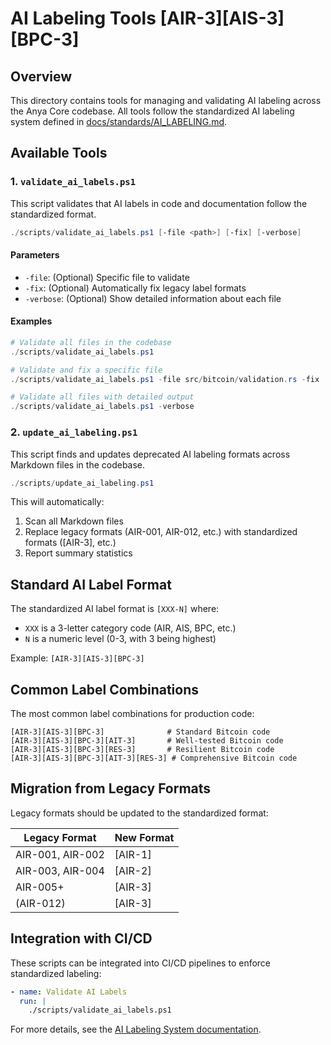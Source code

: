 # AI Labeling Tools [AIR-3][AIS-3][BPC-3]

## Overview

This directory contains tools for managing and validating AI labeling across the Anya Core codebase. All tools follow the standardized AI labeling system defined in [docs/standards/AI_LABELING.md](../docs/standards/AI_LABELING.md).

## Available Tools

### 1. `validate_ai_labels.ps1`

This script validates that AI labels in code and documentation follow the standardized format.

```powershell
./scripts/validate_ai_labels.ps1 [-file <path>] [-fix] [-verbose]
```

#### Parameters

- `-file`: (Optional) Specific file to validate
- `-fix`: (Optional) Automatically fix legacy label formats
- `-verbose`: (Optional) Show detailed information about each file

#### Examples

```powershell
# Validate all files in the codebase
./scripts/validate_ai_labels.ps1

# Validate and fix a specific file
./scripts/validate_ai_labels.ps1 -file src/bitcoin/validation.rs -fix

# Validate all files with detailed output
./scripts/validate_ai_labels.ps1 -verbose
```

### 2. `update_ai_labeling.ps1`

This script finds and updates deprecated AI labeling formats across Markdown files in the codebase.

```powershell
./scripts/update_ai_labeling.ps1
```

This will automatically:

1. Scan all Markdown files
2. Replace legacy formats (AIR-001, AIR-012, etc.) with standardized formats ([AIR-3], etc.)
3. Report summary statistics

## Standard AI Label Format

The standardized AI label format is `[XXX-N]` where:

- `XXX` is a 3-letter category code (AIR, AIS, BPC, etc.)
- `N` is a numeric level (0-3, with 3 being highest)

Example: `[AIR-3][AIS-3][BPC-3]`

## Common Label Combinations

The most common label combinations for production code:

```
[AIR-3][AIS-3][BPC-3]              # Standard Bitcoin code
[AIR-3][AIS-3][BPC-3][AIT-3]       # Well-tested Bitcoin code
[AIR-3][AIS-3][BPC-3][RES-3]       # Resilient Bitcoin code
[AIR-3][AIS-3][BPC-3][AIT-3][RES-3] # Comprehensive Bitcoin code
```

## Migration from Legacy Formats

Legacy formats should be updated to the standardized format:

| Legacy Format | New Format |
|---------------|------------|
| AIR-001, AIR-002 | [AIR-1] |
| AIR-003, AIR-004 | [AIR-2] |
| AIR-005+ | [AIR-3] |
| (AIR-012) | [AIR-3] |

## Integration with CI/CD

These scripts can be integrated into CI/CD pipelines to enforce standardized labeling:

```yaml
- name: Validate AI Labels
  run: |
    ./scripts/validate_ai_labels.ps1
```

For more details, see the [AI Labeling System documentation](../docs/standards/AI_LABELING.md). 
